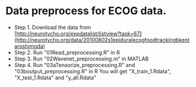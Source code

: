 # Data preprocess for ECOG data.
- Step 1. Download the data from [http://neurotycho.org/expdatalist/listview?task=67](http://neurotycho.org/data/20100802s1epiduralecogfoodtrackingbkentaroshimoda)
- Step 2. Run "01Read_preprocessing.R" in R
- Step 3. Run "02Wavenet_preprocessing.m" in MATLAB
- Step 4. Run "03aTensorize_preprocessing.R" and "03boutput_preprocessing.R" in R
You will get "X_train_1.Rdata", "X_test_1.Rdata" and "y_all.Rdata"


